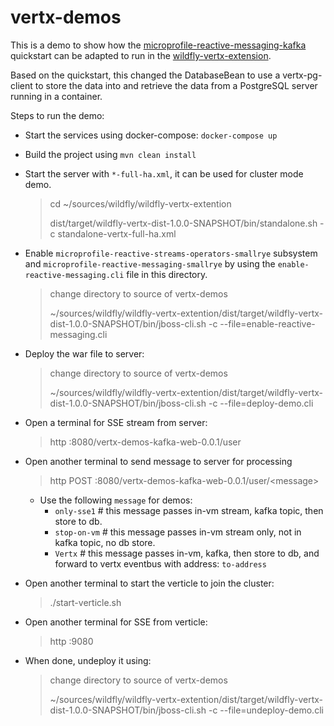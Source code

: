 # vertx-demos

This is a demo to show how the [microprofile-reactive-messaging-kafka](https://github.com/wildfly/quickstart/tree/main/microprofile-reactive-messaging-kafka) quickstart can be adapted to run in the [wildfly-vertx-extension](https://github.com/gaol/wildfly-vertx-extension/).

Based on the quickstart, this changed the DatabaseBean to use a vertx-pg-client to store the data into and retrieve the data from a PostgreSQL server running in a container.

Steps to run the demo:

* Start the services using docker-compose: `docker-compose up`

* Build the project using `mvn clean install`

* Start the server with `*-full-ha.xml`, it can be used for cluster mode demo.
  > cd ~/sources/wildfly/wildfly-vertx-extention
  > 
  > dist/target/wildfly-vertx-dist-1.0.0-SNAPSHOT/bin/standalone.sh -c standalone-vertx-full-ha.xml

* Enable `microprofile-reactive-streams-operators-smallrye` subsystem and `microprofile-reactive-messaging-smallrye` by using the `enable-reactive-messaging.cli` file in this directory.
   > change directory to source of vertx-demos
   > 
   > ~/sources/wildfly/wildfly-vertx-extention/dist/target/wildfly-vertx-dist-1.0.0-SNAPSHOT/bin/jboss-cli.sh -c --file=enable-reactive-messaging.cli

* Deploy the war file to server:
  > change directory to source of vertx-demos
  >
  > ~/sources/wildfly/wildfly-vertx-extention/dist/target/wildfly-vertx-dist-1.0.0-SNAPSHOT/bin/jboss-cli.sh -c --file=deploy-demo.cli

* Open a terminal for SSE stream from server:
  > http :8080/vertx-demos-kafka-web-0.0.1/user

* Open another terminal to send message to server for processing
  > http POST :8080/vertx-demos-kafka-web-0.0.1/user/&lt;message&gt;
   * Use the following `message` for demos:
     * `only-sse1`   # this message passes in-vm stream, kafka topic, then store to db.
     * `stop-on-vm`  # this message passes in-vm stream only, not in kafka topic, no db store.
     * `Vertx`       # this message passes in-vm, kafka, then store to db, and forward to vertx eventbus with address: `to-address`

* Open another terminal to start the verticle to join the cluster:
   > ./start-verticle.sh

* Open another terminal for SSE from verticle:
   > http :9080

* When done, undeploy it using:
   > change directory to source of vertx-demos
   >
   > ~/sources/wildfly/wildfly-vertx-extention/dist/target/wildfly-vertx-dist-1.0.0-SNAPSHOT/bin/jboss-cli.sh -c --file=undeploy-demo.cli
